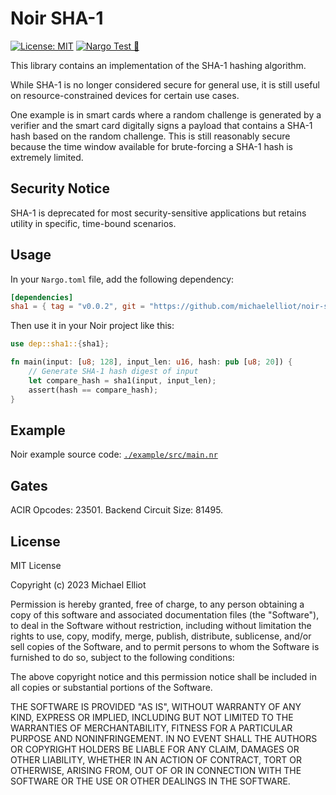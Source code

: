 # Noir SHA-1

[![License: MIT](https://img.shields.io/badge/License-MIT-yellow.svg)](https://opensource.org/licenses/MIT) [![Nargo Test 🌌](https://github.com/michaelelliot/noir-sha1/actions/workflows/test.yml/badge.svg)](https://github.com/michaelelliot/noir-sha1/actions/workflows/test.yml)

This library contains an implementation of the SHA-1 hashing algorithm.

While SHA-1 is no longer considered secure for general use, it is still useful on resource-constrained devices for certain use cases.

One example is in smart cards where a random challenge is generated by a verifier and the smart card digitally signs a payload that contains a SHA-1 hash based on the random challenge.
This is still reasonably secure because the time window available for brute-forcing a SHA-1 hash is extremely limited.

## Security Notice

SHA-1 is deprecated for most security-sensitive applications but retains utility in specific, time-bound scenarios.

## Usage

In your `Nargo.toml` file, add the following dependency:

```toml
[dependencies]
sha1 = { tag = "v0.0.2", git = "https://github.com/michaelelliot/noir-sha1", directory = "crates/noir-sha1" }
```

Then use it in your Noir project like this:

```rust
use dep::sha1::{sha1};

fn main(input: [u8; 128], input_len: u16, hash: pub [u8; 20]) {
    // Generate SHA-1 hash digest of input
    let compare_hash = sha1(input, input_len);
    assert(hash == compare_hash);
}
```

## Example

Noir example source code: [`./example/src/main.nr`](./example/src/main.nr)

## Gates

ACIR Opcodes: 23501. Backend Circuit Size: 81495.

## License

MIT License

Copyright (c) 2023 Michael Elliot

Permission is hereby granted, free of charge, to any person obtaining a copy
of this software and associated documentation files (the "Software"), to deal
in the Software without restriction, including without limitation the rights
to use, copy, modify, merge, publish, distribute, sublicense, and/or sell
copies of the Software, and to permit persons to whom the Software is
furnished to do so, subject to the following conditions:

The above copyright notice and this permission notice shall be included in all
copies or substantial portions of the Software.

THE SOFTWARE IS PROVIDED "AS IS", WITHOUT WARRANTY OF ANY KIND, EXPRESS OR
IMPLIED, INCLUDING BUT NOT LIMITED TO THE WARRANTIES OF MERCHANTABILITY,
FITNESS FOR A PARTICULAR PURPOSE AND NONINFRINGEMENT. IN NO EVENT SHALL THE
AUTHORS OR COPYRIGHT HOLDERS BE LIABLE FOR ANY CLAIM, DAMAGES OR OTHER
LIABILITY, WHETHER IN AN ACTION OF CONTRACT, TORT OR OTHERWISE, ARISING FROM,
OUT OF OR IN CONNECTION WITH THE SOFTWARE OR THE USE OR OTHER DEALINGS IN THE
SOFTWARE.
